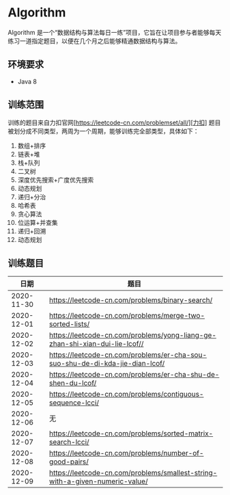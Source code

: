 # Algorithm
Algorithm 是一个“数据结构与算法每日一练”项目，它旨在让项目参与者能够每天练习一道指定题目，以便在几个月之后能够精通数据结构与算法。
## 环境要求
- Java 8
## 训练范围
训练的题目来自力扣官网[https://leetcode-cn.com/problemset/all/][力扣]
题目被划分成不同类型，两周为一个周期，能够训练完全部类型，具体如下：
1. 数组+排序
2. 链表+堆
3. 栈+队列
4. 二叉树
5. 深度优先搜索+广度优先搜索
6. 动态规划
1. 递归+分治
2. 哈希表
3. 贪心算法
4. 位运算+并查集
5. 递归+回溯
6. 动态规划
## 训练题目
| 日期   | 题目   |
| ---- | ---- |
|   2020-11-30   |   https://leetcode-cn.com/problems/binary-search/   |
|   2020-12-01   |   https://leetcode-cn.com/problems/merge-two-sorted-lists/   |
|   2020-12-02   |   https://leetcode-cn.com/problems/yong-liang-ge-zhan-shi-xian-dui-lie-lcof//   |
|   2020-12-03   |   https://leetcode-cn.com/problems/er-cha-sou-suo-shu-de-di-kda-jie-dian-lcof/   |
|   2020-12-04   |   https://leetcode-cn.com/problems/er-cha-shu-de-shen-du-lcof/   |
|   2020-12-05   |   https://leetcode-cn.com/problems/contiguous-sequence-lcci/   |
|   2020-12-06   |   无   |
|   2020-12-07   |   https://leetcode-cn.com/problems/sorted-matrix-search-lcci/   |
|   2020-12-08   |   https://leetcode-cn.com/problems/number-of-good-pairs/   |
|   2020-12-09   |   https://leetcode-cn.com/problems/smallest-string-with-a-given-numeric-value/   |

[力扣]: https://leetcode-cn.com/problemset/all/